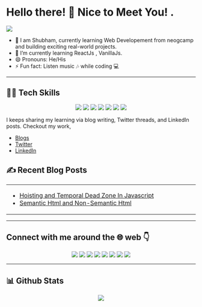 # Hello there! 👋 Nice to Meet You! .

![](https://komarev.com/ghpvc/?username=Shubhamkr2610)

- 📌 I am Shubham, currently learning Web Developement from neogcamp and building exciting real-world projects.
- 🌱 I’m currently learning ReactJs , VanillaJs.
- 😄 Pronouns: He/His
- ⚡ Fun fact: Listen music :notes: while coding :computer:


-----

## 👨‍💻 Tech Skills

<div align="center">
  
![](https://img.shields.io/badge/HTML5-E34F26?style=for-the-badge&logo=html5&logoColor=white)
![](https://img.shields.io/badge/CSS3-1572B6?style=for-the-badge&logo=css3&logoColor=white)
![](https://img.shields.io/badge/JavaScript-F7DF1E?style=for-the-badge&logo=javascript&logoColor=black)
![](https://img.shields.io/badge/React-20232A?style=for-the-badge&logo=react&logoColor=61DAFB)
![](https://img.shields.io/badge/Git-F05032?style=for-the-badge&logo=git&logoColor=white)
![](https://img.shields.io/badge/Netlify-00C7B7?style=for-the-badge&logo=netlify&logoColor=white)
![](https://img.shields.io/badge/Bootstrap-563D7C?style=for-the-badge&logo=bootstrap&logoColor=white)
  
</div>

I keeps sharing my learning via blog writing, Twitter threads, and LinkedIn posts. Checkout my work,

- [Blogs](https://medium.com/@shubham1bcabnc18)
- [Twitter](https://twitter.com/shubhamkr_26)
- [LinkedIn](https://www.linkedin.com/in/shubham-kumar-6625b8217/)

## ✍️ Recent Blog Posts

<table align="center">
  <tr>
    <td width="50%">
      
- [Hoisting and Temporal Dead Zone In Javascript](https://medium.com/@shubham1bcabnc18/semantic-html-and-non-semantic-html-7a823b880a9c)
- [Semantic Html and Non-Semantic Html](https://medium.com/@shubham1bcabnc18/semantic-html-and-non-semantic-html-7a823b880a9c)
      
</td>
  </tr>
</table>

-----
## Connect with me around the :globe_with_meridians: web	:point_down:
<div align="center">
  
<a href="https://twitter.com/shubhamkr_26"><img src="https://img.shields.io/badge/Twitter-1DA1F2?style=for-the-badge&logo=twitter&logoColor=white"/></a>
<a href="https://www.linkedin.com/in/shubham-kumar-6625b8217/"><img src="https://img.shields.io/badge/LinkedIn-0077B5?style=for-the-badge&logo=linkedin&logoColor=white"/></a>
<a href="https://www.instagram.com/i_subhu/"><img src="https://img.shields.io/badge/Instagram-E4405F?style=for-the-badge&logo=instagram&logoColor=white"/></a>
<a href="https://github.com/shubhamkr2610"><img src="https://img.shields.io/badge/GitHub-100000?style=for-the-badge&logo=github&logoColor=white"/></a>
<a href="https://discord.gg/5Pswx4mc"><img src="https://img.shields.io/badge/Discord-5865F2?style=for-the-badge&logo=discord&logoColor=white"/></a>
<a href="https://t.me/shubhamkr_26"><img src="https://img.shields.io/badge/Telegram-2CA5E0?style=for-the-badge&logo=telegram&logoColor=white"/></a>
<a href="https://medium.com/@shubham1bcabnc18"><img src="https://img.shields.io/badge/Medium-12100E?style=for-the-badge&logo=medium&logoColor=white"/></a>
<a href="https://hashnode.com/@shubhamkr2610"><img src="https://img.shields.io/badge/Hashnode-2962FF?style=for-the-badge&logo=hashnode&logoColor=white"/></a>
</div>

-----
## 📊 Github Stats

<div align="center">
<img src="https://github-readme-stats.vercel.app/api?username=shubhamkr2610&&show_icons=true&title_color=#bcffba&icon_color=bb2acf&text_color=daf7dc&bg_color=151515">
</div>
